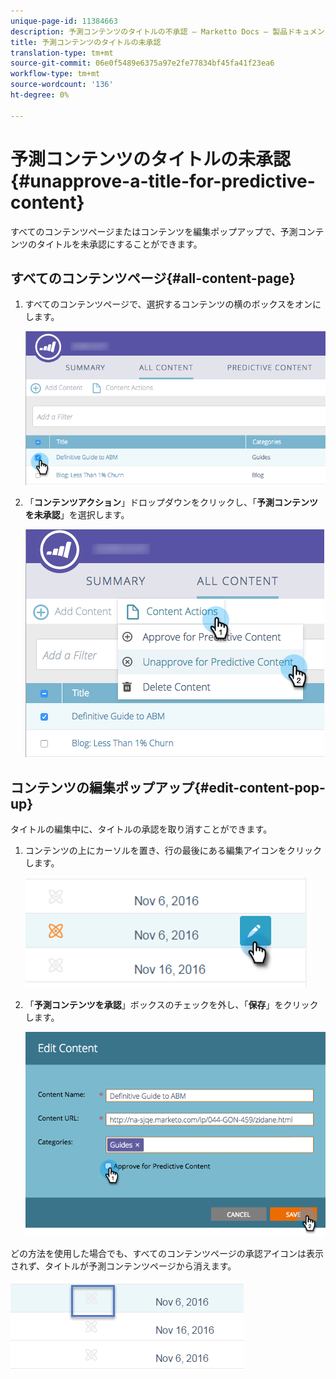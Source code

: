 ```yaml
---
unique-page-id: 11384663
description: 予測コンテンツのタイトルの不承認 — Marketto Docs — 製品ドキュメント
title: 予測コンテンツのタイトルの未承認
translation-type: tm+mt
source-git-commit: 06e0f5489e6375a97e2fe77834bf45fa41f23ea6
workflow-type: tm+mt
source-wordcount: '136'
ht-degree: 0%

---
```



# 予測コンテンツのタイトルの未承認{#unapprove-a-title-for-predictive-content}

すべてのコンテンツページまたはコンテンツを編集ポップアップで、予測コンテンツのタイトルを未承認にすることができます。

## すべてのコンテンツページ{#all-content-page}

1. すべてのコンテンツページで、選択するコンテンツの横のボックスをオンにします。

   ![](assets/image2017-10-3-9-3a18-3a38.png)

1. 「**コンテンツアクション**」ドロップダウンをクリックし、「**予測コンテンツを未承認**」を選択します。

   ![](assets/image2017-10-3-9-3a19-3a20.png)

## コンテンツの編集ポップアップ{#edit-content-pop-up}

タイトルの編集中に、タイトルの承認を取り消すことができます。

1. コンテンツの上にカーソルを置き、行の最後にある編集アイコンをクリックします。

   ![](assets/click-icon-hand.png)

1. 「**予測コンテンツを承認**」ボックスのチェックを外し、「**保存**」をクリックします。

   ![](assets/image2017-10-3-9-3a20-3a17.png)

どの方法を使用した場合でも、すべてのコンテンツページの承認アイコンは表示されず、タイトルが予測コンテンツページから消えます。

![](assets/unapprove-content-no-icon.png)

